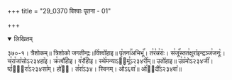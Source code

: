+++
title = "29_0370 विश्वाः पृतना - 01"

+++
<details open><summary>लिखितम्</summary>

३७०-१। त्रैशोकम्॥ त्रिशोको जगतीन्द्रः॥वि꣥श्वो꣤हाइ॥ पृ꣡तना꣢꣯अभिभू꣡꣯। त꣢र꣣न्न꣢राः꣡। स꣢जू꣡꣯स्तत꣢क्षुरा꣡इन्द्रञ्ज꣢जनूः꣡। च꣢रा꣯जा꣡सोऽ२३४हा꣥इ। क्र꣢त्वौ꣡꣯होइ। व꣢रौ꣡꣯होइ। स्थे꣯मन्याऽ२᳐मू꣣ऽ२३४री꣥म्॥ उतो꣤हाइ॥ उ꣢ग्र꣡मोऽ२३४जी꣥। ष्ठं꣢ता᳐रा꣣ऽ२३४सा꣥म्। हो꣢इ᳐। त꣣रा꣢ऽ३४। स्विनम्। ओ꣥ऽ६वा꣥॥ ओ꣢इ᳐दी꣣ऽ२३४वा꣥॥
</details>